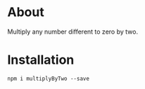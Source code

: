 # About

Multiply any number different to zero by two.

# Installation

`npm i multiplyByTwo --save`